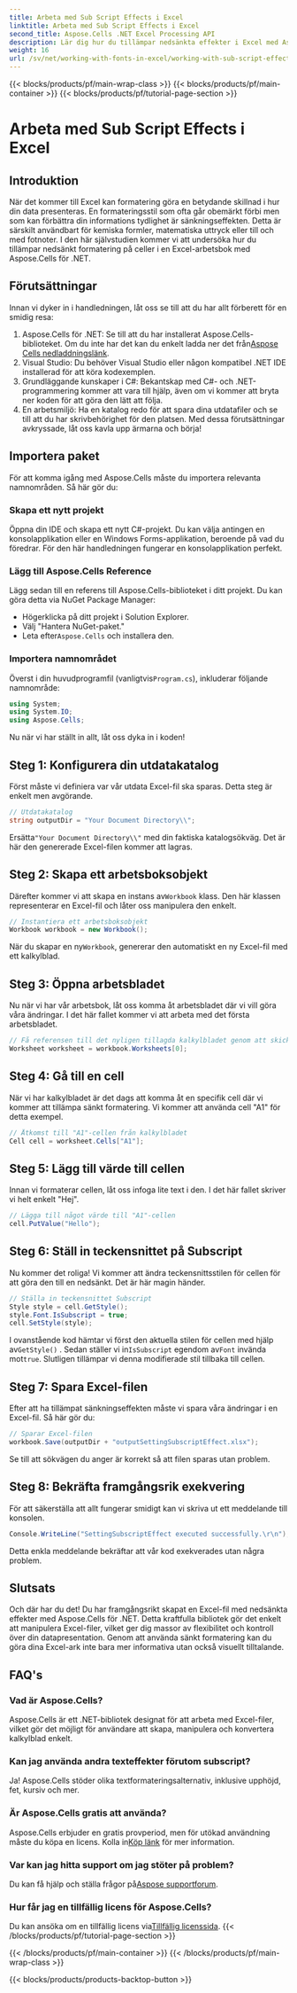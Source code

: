 ```yaml
---
title: Arbeta med Sub Script Effects i Excel
linktitle: Arbeta med Sub Script Effects i Excel
second_title: Aspose.Cells .NET Excel Processing API
description: Lär dig hur du tillämpar nedsänkta effekter i Excel med Aspose.Cells för .NET med den här omfattande guiden. Steg-för-steg instruktioner medföljer.
weight: 16
url: /sv/net/working-with-fonts-in-excel/working-with-sub-script-effects/
---
```


{{< blocks/products/pf/main-wrap-class >}}
{{< blocks/products/pf/main-container >}}
{{< blocks/products/pf/tutorial-page-section >}}

# Arbeta med Sub Script Effects i Excel

## Introduktion
När det kommer till Excel kan formatering göra en betydande skillnad i hur din data presenteras. En formateringsstil som ofta går obemärkt förbi men som kan förbättra din informations tydlighet är sänkningseffekten. Detta är särskilt användbart för kemiska formler, matematiska uttryck eller till och med fotnoter. I den här självstudien kommer vi att undersöka hur du tillämpar nedsänkt formatering på celler i en Excel-arbetsbok med Aspose.Cells för .NET.
## Förutsättningar
Innan vi dyker in i handledningen, låt oss se till att du har allt förberett för en smidig resa:
1. Aspose.Cells för .NET: Se till att du har installerat Aspose.Cells-biblioteket. Om du inte har det kan du enkelt ladda ner det från[Aspose Cells nedladdningslänk](https://releases.aspose.com/cells/net/).
2. Visual Studio: Du behöver Visual Studio eller någon kompatibel .NET IDE installerad för att köra kodexemplen.
3. Grundläggande kunskaper i C#: Bekantskap med C#- och .NET-programmering kommer att vara till hjälp, även om vi kommer att bryta ner koden för att göra den lätt att följa.
4. En arbetsmiljö: Ha en katalog redo för att spara dina utdatafiler och se till att du har skrivbehörighet för den platsen.
Med dessa förutsättningar avkryssade, låt oss kavla upp ärmarna och börja!
## Importera paket
För att komma igång med Aspose.Cells måste du importera relevanta namnområden. Så här gör du:
### Skapa ett nytt projekt
Öppna din IDE och skapa ett nytt C#-projekt. Du kan välja antingen en konsolapplikation eller en Windows Forms-applikation, beroende på vad du föredrar. För den här handledningen fungerar en konsolapplikation perfekt.
### Lägg till Aspose.Cells Reference
Lägg sedan till en referens till Aspose.Cells-biblioteket i ditt projekt. Du kan göra detta via NuGet Package Manager:
- Högerklicka på ditt projekt i Solution Explorer.
- Välj "Hantera NuGet-paket."
-  Leta efter`Aspose.Cells` och installera den.
### Importera namnområdet
 Överst i din huvudprogramfil (vanligtvis`Program.cs`), inkluderar följande namnområde:
```csharp
using System;
using System.IO;
using Aspose.Cells;
```
Nu när vi har ställt in allt, låt oss dyka in i koden!
## Steg 1: Konfigurera din utdatakatalog
Först måste vi definiera var vår utdata Excel-fil ska sparas. Detta steg är enkelt men avgörande.
```csharp
// Utdatakatalog
string outputDir = "Your Document Directory\\";
```
 Ersätta`"Your Document Directory\\"` med din faktiska katalogsökväg. Det är här den genererade Excel-filen kommer att lagras.
## Steg 2: Skapa ett arbetsboksobjekt
 Därefter kommer vi att skapa en instans av`Workbook` klass. Den här klassen representerar en Excel-fil och låter oss manipulera den enkelt.
```csharp
// Instantiera ett arbetsboksobjekt
Workbook workbook = new Workbook();
```
 När du skapar en ny`Workbook`, genererar den automatiskt en ny Excel-fil med ett kalkylblad.
## Steg 3: Öppna arbetsbladet
Nu när vi har vår arbetsbok, låt oss komma åt arbetsbladet där vi vill göra våra ändringar. I det här fallet kommer vi att arbeta med det första arbetsbladet.
```csharp
// Få referensen till det nyligen tillagda kalkylbladet genom att skicka dess arkindex
Worksheet worksheet = workbook.Worksheets[0];
```
## Steg 4: Gå till en cell
När vi har kalkylbladet är det dags att komma åt en specifik cell där vi kommer att tillämpa sänkt formatering. Vi kommer att använda cell "A1" för detta exempel.
```csharp
// Åtkomst till "A1"-cellen från kalkylbladet
Cell cell = worksheet.Cells["A1"];
```
## Steg 5: Lägg till värde till cellen
Innan vi formaterar cellen, låt oss infoga lite text i den. I det här fallet skriver vi helt enkelt "Hej".
```csharp
// Lägga till något värde till "A1"-cellen
cell.PutValue("Hello");
```
## Steg 6: Ställ in teckensnittet på Subscript
Nu kommer det roliga! Vi kommer att ändra teckensnittsstilen för cellen för att göra den till en nedsänkt. Det är här magin händer.
```csharp
// Ställa in teckensnittet Subscript
Style style = cell.GetStyle();
style.Font.IsSubscript = true;
cell.SetStyle(style);
```
 I ovanstående kod hämtar vi först den aktuella stilen för cellen med hjälp av`GetStyle()` . Sedan ställer vi in`IsSubscript` egendom av`Font` invända mot`true`. Slutligen tillämpar vi denna modifierade stil tillbaka till cellen.
## Steg 7: Spara Excel-filen
Efter att ha tillämpat sänkningseffekten måste vi spara våra ändringar i en Excel-fil. Så här gör du:
```csharp
// Sparar Excel-filen
workbook.Save(outputDir + "outputSettingSubscriptEffect.xlsx");
```
Se till att sökvägen du anger är korrekt så att filen sparas utan problem.
## Steg 8: Bekräfta framgångsrik exekvering
För att säkerställa att allt fungerar smidigt kan vi skriva ut ett meddelande till konsolen.
```csharp
Console.WriteLine("SettingSubscriptEffect executed successfully.\r\n");
```
Detta enkla meddelande bekräftar att vår kod exekverades utan några problem.
## Slutsats
Och där har du det! Du har framgångsrikt skapat en Excel-fil med nedsänkta effekter med Aspose.Cells för .NET. Detta kraftfulla bibliotek gör det enkelt att manipulera Excel-filer, vilket ger dig massor av flexibilitet och kontroll över din datapresentation. Genom att använda sänkt formatering kan du göra dina Excel-ark inte bara mer informativa utan också visuellt tilltalande.
## FAQ's
### Vad är Aspose.Cells?
Aspose.Cells är ett .NET-bibliotek designat för att arbeta med Excel-filer, vilket gör det möjligt för användare att skapa, manipulera och konvertera kalkylblad enkelt.
### Kan jag använda andra texteffekter förutom subscript?
Ja! Aspose.Cells stöder olika textformateringsalternativ, inklusive upphöjd, fet, kursiv och mer.
### Är Aspose.Cells gratis att använda?
 Aspose.Cells erbjuder en gratis provperiod, men för utökad användning måste du köpa en licens. Kolla in[Köp länk](https://purchase.aspose.com/buy) för mer information.
### Var kan jag hitta support om jag stöter på problem?
 Du kan få hjälp och ställa frågor på[Aspose supportforum](https://forum.aspose.com/c/cells/9).
### Hur får jag en tillfällig licens för Aspose.Cells?
 Du kan ansöka om en tillfällig licens via[Tillfällig licenssida](https://purchase.aspose.com/temporary-license/).
{{< /blocks/products/pf/tutorial-page-section >}}

{{< /blocks/products/pf/main-container >}}
{{< /blocks/products/pf/main-wrap-class >}}

{{< blocks/products/products-backtop-button >}}
